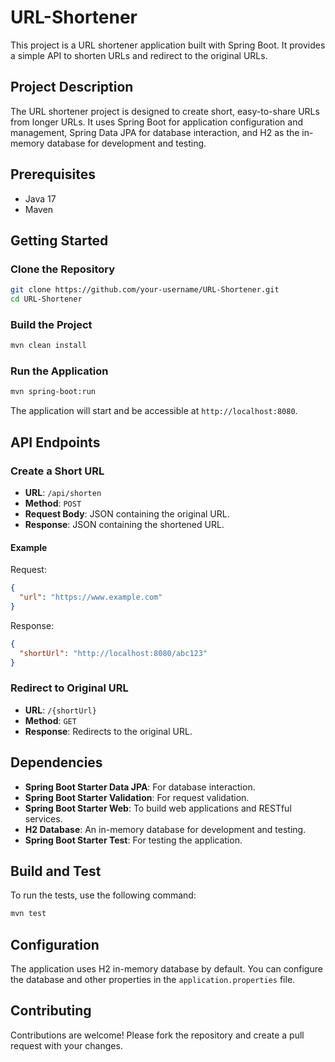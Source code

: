 # URL-Shortener

This project is a URL shortener application built with Spring Boot. It provides a simple API to shorten URLs and redirect to the original URLs.

## Project Description

The URL shortener project is designed to create short, easy-to-share URLs from longer URLs. It uses Spring Boot for application configuration and management, Spring Data JPA for database interaction, and H2 as the in-memory database for development and testing.

## Prerequisites

- Java 17
- Maven

## Getting Started

### Clone the Repository

```bash
git clone https://github.com/your-username/URL-Shortener.git
cd URL-Shortener
```

### Build the Project

```bash
mvn clean install
```

### Run the Application

```bash
mvn spring-boot:run
```

The application will start and be accessible at `http://localhost:8080`.

## API Endpoints

### Create a Short URL

- **URL**: `/api/shorten`
- **Method**: `POST`
- **Request Body**: JSON containing the original URL.
- **Response**: JSON containing the shortened URL.

#### Example

Request:

```json
{
  "url": "https://www.example.com"
}
```

Response:

```json
{
  "shortUrl": "http://localhost:8080/abc123"
}
```

### Redirect to Original URL

- **URL**: `/{shortUrl}`
- **Method**: `GET`
- **Response**: Redirects to the original URL.

## Dependencies

- **Spring Boot Starter Data JPA**: For database interaction.
- **Spring Boot Starter Validation**: For request validation.
- **Spring Boot Starter Web**: To build web applications and RESTful services.
- **H2 Database**: An in-memory database for development and testing.
- **Spring Boot Starter Test**: For testing the application.

## Build and Test

To run the tests, use the following command:

```bash
mvn test
```

## Configuration

The application uses H2 in-memory database by default. You can configure the database and other properties in the `application.properties` file.

## Contributing

Contributions are welcome! Please fork the repository and create a pull request with your changes.
